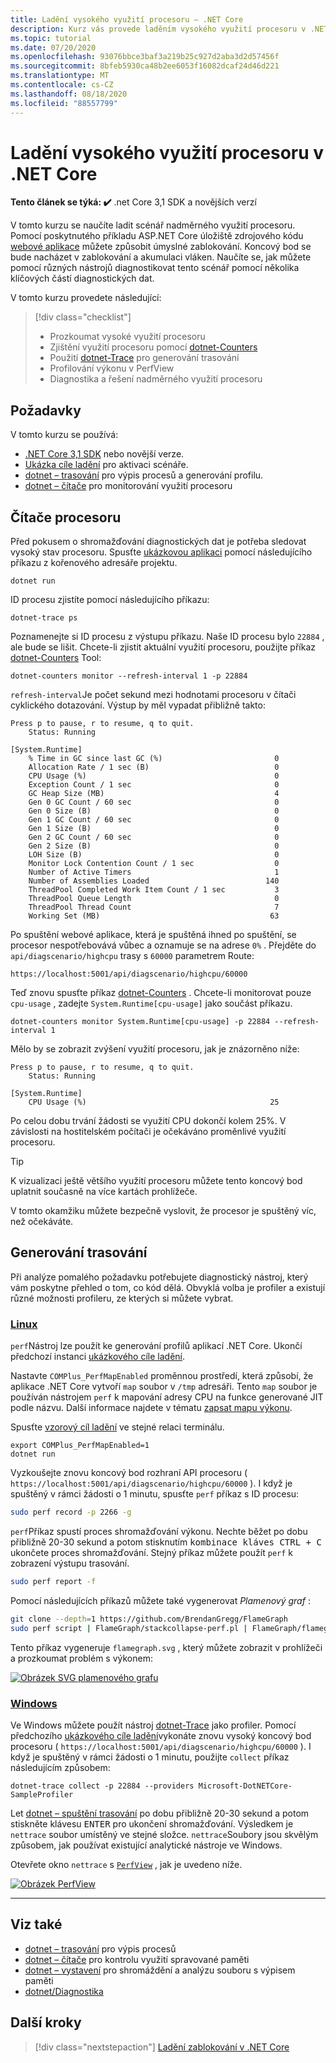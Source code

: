 ```yaml
---
title: Ladění vysokého využití procesoru – .NET Core
description: Kurz vás provede laděním vysokého využití procesoru v .NET Core.
ms.topic: tutorial
ms.date: 07/20/2020
ms.openlocfilehash: 93076bbce3baf3a219b25c927d2aba3d2d57456f
ms.sourcegitcommit: 8bfeb5930ca48b2ee6053f16082dcaf24d46d221
ms.translationtype: MT
ms.contentlocale: cs-CZ
ms.lasthandoff: 08/18/2020
ms.locfileid: "88557799"
---
```

# <a name="debug-high-cpu-usage-in-net-core"></a>Ladění vysokého využití procesoru v .NET Core

**Tento článek se týká: ✔️** .net Core 3,1 SDK a novějších verzí

V tomto kurzu se naučíte ladit scénář nadměrného využití procesoru. Pomocí poskytnutého příkladu ASP.NET Core úložiště zdrojového kódu [webové aplikace](https://docs.microsoft.com/samples/dotnet/samples/diagnostic-scenarios) můžete způsobit úmyslné zablokování. Koncový bod se bude nacházet v zablokování a akumulaci vláken. Naučíte se, jak můžete pomocí různých nástrojů diagnostikovat tento scénář pomocí několika klíčových částí diagnostických dat.

V tomto kurzu provedete následující:

> [!div class="checklist"]
>
> - Prozkoumat vysoké využití procesoru
> - Zjištění využití procesoru pomocí [dotnet-Counters](dotnet-counters.md)
> - Použití [dotnet-Trace](dotnet-trace.md) pro generování trasování
> - Profilování výkonu v PerfView
> - Diagnostika a řešení nadměrného využití procesoru

## <a name="prerequisites"></a>Požadavky

V tomto kurzu se používá:

- [.NET Core 3,1 SDK](https://dotnet.microsoft.com/download/dotnet-core) nebo novější verze.
- [Ukázka cíle ladění](https://docs.microsoft.com/samples/dotnet/samples/diagnostic-scenarios) pro aktivaci scénáře.
- [dotnet – trasování](dotnet-trace.md) pro výpis procesů a generování profilu.
- [dotnet – čítače](dotnet-counters.md) pro monitorování využití procesoru

## <a name="cpu-counters"></a>Čítače procesoru

Před pokusem o shromažďování diagnostických dat je potřeba sledovat vysoký stav procesoru. Spusťte [ukázkovou aplikaci](https://docs.microsoft.com/samples/dotnet/samples/diagnostic-scenarios) pomocí následujícího příkazu z kořenového adresáře projektu.

```dotnetcli
dotnet run
```

ID procesu zjistíte pomocí následujícího příkazu:

```dotnetcli
dotnet-trace ps
```

Poznamenejte si ID procesu z výstupu příkazu. Naše ID procesu bylo `22884` , ale bude se lišit. Chcete-li zjistit aktuální využití procesoru, použijte příkaz [dotnet-Counters](dotnet-counters.md) Tool:

```dotnetcli
dotnet-counters monitor --refresh-interval 1 -p 22884
```

`refresh-interval`Je počet sekund mezi hodnotami procesoru v čítači cyklického dotazování. Výstup by měl vypadat přibližně takto:

```console
Press p to pause, r to resume, q to quit.
    Status: Running

[System.Runtime]
    % Time in GC since last GC (%)                         0
    Allocation Rate / 1 sec (B)                            0
    CPU Usage (%)                                          0
    Exception Count / 1 sec                                0
    GC Heap Size (MB)                                      4
    Gen 0 GC Count / 60 sec                                0
    Gen 0 Size (B)                                         0
    Gen 1 GC Count / 60 sec                                0
    Gen 1 Size (B)                                         0
    Gen 2 GC Count / 60 sec                                0
    Gen 2 Size (B)                                         0
    LOH Size (B)                                           0
    Monitor Lock Contention Count / 1 sec                  0
    Number of Active Timers                                1
    Number of Assemblies Loaded                          140
    ThreadPool Completed Work Item Count / 1 sec           3
    ThreadPool Queue Length                                0
    ThreadPool Thread Count                                7
    Working Set (MB)                                      63
```

Po spuštění webové aplikace, která je spuštěná ihned po spuštění, se procesor nespotřebovává vůbec a oznamuje se na adrese `0%` . Přejděte do `api/diagscenario/highcpu` trasy s `60000` parametrem Route:

`https://localhost:5001/api/diagscenario/highcpu/60000`

Teď znovu spusťte příkaz [dotnet-Counters](dotnet-counters.md) . Chcete-li monitorovat pouze `cpu-usage` , zadejte `System.Runtime[cpu-usage]` jako součást příkazu.

```dotnetcli
dotnet-counters monitor System.Runtime[cpu-usage] -p 22884 --refresh-interval 1
```

Mělo by se zobrazit zvýšení využití procesoru, jak je znázorněno níže:

```console
Press p to pause, r to resume, q to quit.
    Status: Running

[System.Runtime]
    CPU Usage (%)                                         25
```

Po celou dobu trvání žádosti se využití CPU dokončí kolem 25%. V závislosti na hostitelském počítači je očekáváno proměnlivé využití procesoru.

> [!TIP]
> K vizualizaci ještě většího využití procesoru můžete tento koncový bod uplatnit současně na více kartách prohlížeče.

V tomto okamžiku můžete bezpečně vyslovit, že procesor je spuštěný víc, než očekáváte.

## <a name="trace-generation"></a>Generování trasování

Při analýze pomalého požadavku potřebujete diagnostický nástroj, který vám poskytne přehled o tom, co kód dělá. Obvyklá volba je profiler a existují různé možnosti profileru, ze kterých si můžete vybrat.

### <a name="linux"></a>[Linux](#tab/linux)

`perf`Nástroj lze použít ke generování profilů aplikací .NET Core. Ukončí předchozí instanci [ukázkového cíle ladění](https://docs.microsoft.com/samples/dotnet/samples/diagnostic-scenarios).

Nastavte `COMPlus_PerfMapEnabled` proměnnou prostředí, která způsobí, že aplikace .NET Core vytvoří `map` soubor v `/tmp` adresáři. Tento `map` soubor je používán nástrojem `perf` k mapování adresy CPU na funkce generované JIT podle názvu. Další informace najdete v tématu [zapsat mapu výkonu](../run-time-config/debugging-profiling.md#write-perf-map).

Spusťte [vzorový cíl ladění](https://docs.microsoft.com/samples/dotnet/samples/diagnostic-scenarios) ve stejné relaci terminálu.

```dotnetcli
export COMPlus_PerfMapEnabled=1
dotnet run
```

Vyzkoušejte znovu koncový bod rozhraní API procesoru ( `https://localhost:5001/api/diagscenario/highcpu/60000` ). I když je spuštěný v rámci žádosti o 1 minutu, spusťte `perf` příkaz s ID procesu:

```bash
sudo perf record -p 2266 -g
```

`perf`Příkaz spustí proces shromažďování výkonu. Nechte běžet po dobu přibližně 20-30 sekund a potom stisknutím <kbd>kombinace kláves CTRL + C</kbd> ukončete proces shromažďování. Stejný příkaz můžete použít `perf` k zobrazení výstupu trasování.

```bash
sudo perf report -f
```

Pomocí následujících příkazů můžete také vygenerovat _Plamenový graf_ :

```bash
git clone --depth=1 https://github.com/BrendanGregg/FlameGraph
sudo perf script | FlameGraph/stackcollapse-perf.pl | FlameGraph/flamegraph.pl > flamegraph.svg
```

Tento příkaz vygeneruje `flamegraph.svg` , který můžete zobrazit v prohlížeči a prozkoumat problém s výkonem:

[![Obrázek SVG plamenového grafu](media/flamegraph.jpg)](media/flamegraph.jpg#lightbox)

### <a name="windows"></a>[Windows](#tab/windows)

Ve Windows můžete použít nástroj [dotnet-Trace](dotnet-trace.md) jako profiler. Pomocí předchozího [ukázkového cíle ladění](https://docs.microsoft.com/samples/dotnet/samples/diagnostic-scenarios)vykonáte znovu vysoký koncový bod procesoru ( `https://localhost:5001/api/diagscenario/highcpu/60000` ). I když je spuštěný v rámci žádosti o 1 minutu, použijte `collect` příkaz následujícím způsobem:

```dotnetcli
dotnet-trace collect -p 22884 --providers Microsoft-DotNETCore-SampleProfiler
```

Let [dotnet – spuštění trasování](dotnet-trace.md) po dobu přibližně 20-30 sekund a potom stiskněte klávesu <kbd>ENTER</kbd> pro ukončení shromažďování. Výsledkem je `nettrace` soubor umístěný ve stejné složce. `nettrace`Soubory jsou skvělým způsobem, jak používat existující analytické nástroje ve Windows.

Otevřete okno `nettrace` s [`PerfView`](https://github.com/microsoft/perfview/blob/master/documentation/Downloading.md) , jak je uvedeno níže.

[![Obrázek PerfView](media/perfview.jpg)](media/perfview.jpg#lightbox)

---

## <a name="see-also"></a>Viz také

- [dotnet – trasování](dotnet-trace.md) pro výpis procesů
- [dotnet – čítače](dotnet-counters.md) pro kontrolu využití spravované paměti
- [dotnet – vystavení](dotnet-dump.md) pro shromáždění a analýzu souboru s výpisem paměti
- [dotnet/Diagnostika](https://github.com/dotnet/diagnostics/tree/master/documentation/tutorial)

## <a name="next-steps"></a>Další kroky

> [!div class="nextstepaction"]
> [Ladění zablokování v .NET Core](debug-deadlock.md)
